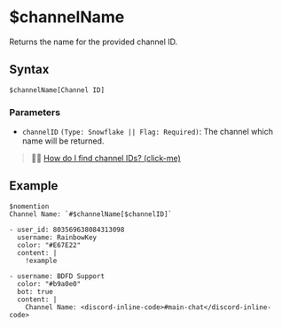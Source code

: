 # $channelName
Returns the name for the provided channel ID.
## Syntax
```
$channelName[Channel ID]
```


### Parameters
- `channelID` `(Type: Snowflake || Flag: Required)`: The channel which name will be returned.

> 🧙‍♂️ [How do I find channel IDs? (click-me)](https://support.discord.com/hc/en-us/articles/206346498-Where-can-I-find-my-User-Server-Message-ID-)


## Example
```
$nomention
Channel Name: `#$channelName[$channelID]`
```

``` discord yaml
- user_id: 803569638084313098
  username: RainbowKey
  color: "#E67E22"
  content: |
    !example

- username: BDFD Support
  color: "#b9a0e0"
  bot: true
  content: |
    Channel Name: <discord-inline-code>#main-chat</discord-inline-code>
```
